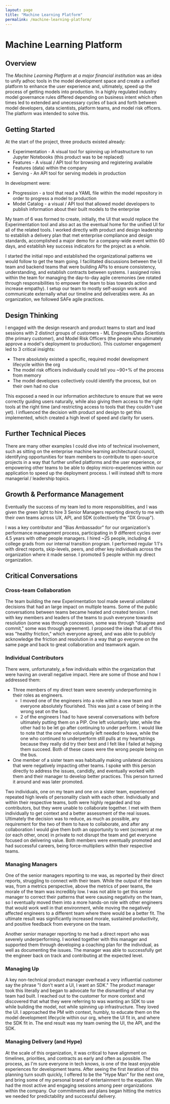 ```yaml
---
layout: page
title: "Machine Learning Platform"
permalink: /machine-learning-platform/
---
```


# Machine Learning Platform

## Overview

The _Machine Learning Platform_ at _a major financial institution_ was an idea to unify adhoc tools in the model development space and create a unified platform to enhance the user experience and, ultimately, speed up the process of getting models into production. In a highly regulated industry model governance rules differed depending on business intent which often times led to extended and unecessary cycles of back and forth between model developers, data scientists, platform teams, and model risk officers. The platform was intended to solve this.

## Getting Started

At the start of the project, three products existed already:

* Experimentation - A visual tool for spinning up infrastructure to run Jupyter Notebooks (this product was to be replaced)
* Features - A visual / API tool for browsing and registering available Features (data) within the company
* Serving - An API tool for serving models in production

In development were:
* Progression - a tool that read a YAML file within the model repository in order to progress a model to production
* Model Catalog - a visual / API tool that allowed model developers to publish information about their built models to the enterprise

My team of 6 was formed to create, initially, the UI that would replace the Experimentation tool and also act as the eventual home for the unified UI for all of the related tools. I worked directly with product and design leadership to establish a delivery plan that met enterprise compliance and design standards, accomplished a major demo for a company-wide event within 60 days, and establish key success indicators for the project as a whole.

I started the initial repo and established the organizational patterns we would follow to get the team going. I facilitated discussions between the UI team and backend teams that were building APIs to ensure consistency, understanding, and establish contracts between systems. I assigned roles within the team for managing the day-to-day agile ceremonies (we rotated through responsibilities to empower the team to bias towards action and increase empathy). I setup our team to mostly self-assign work and communicate externally what our timeline and deliverables were. As an organization, we followed SAFe agile practices.

## Design Thinking

I engaged with the design research and product teams to start and lead sessions with 2 distinct groups of customers - ML Engineers/Data Scientists (the primary customer), and Model Risk Officers (the people who ultimately approve a model's deployment to production). This customer engagement led to 3 critical insights:

* There absolutely existed a specific, required model development lifecycle within the org
* The model risk officers individually could tell you ~90+% of the process from memory
* The model developers collectively could identify the process, but on their own had no clue

This exposed a need in our information architecture to ensure that we were correctly guiding users naturally, while also giving them access to the right tools at the right time (and restricting access to tools that they couldn't use yet). I influenced the decision with product and design to get this implemented, which created a high level of speed and clarity for users.

## Further Technical Pieces

There are many other examples I could dive into of technical involvement, such as sitting on the enterprise machine learning architectural council, identifying opportunities for team members to contribute to open-source projects in a way that further unified platforms and the user experience, or empowering other teams to be able to deploy micro-experiences within our application to speed up the deployment process. I will instead shift to more managerial / leadership topics.

## Growth & Performance Management

Eventually the success of my team led to more responsiblities, and I was given the green light to hire 3 Senior Managers reporting directly to me with their own teams across UX, API, and SDK (collectively the "DX Group").

I was a key contributor and "Bias Ambassador" for our organization's performance management process, participating in 9 different cycles over 4.5 years with other people managers. I hired ~25 people, including 4 college grads from our internal transition program. I performed regular 1:1's with direct reports, skip-levels, peers, and other key individuals across the organization where it made sense. I promoted 5 people within my direct organization.

## Critical Conversations

### Cross-team Collaboration

The team building the new Experimentation tool made several unilateral decisions that had an large impact on multiple teams. Some of the public conversations between teams became heated and created tension. I met with key members and leaders of the teams to push everyone towards resolution (some was through concession, some was through "disagree and commit," some was through agreement). I proposed the idea that all of this was "healthy friction," which everyone agreed, and was able to publicly acknowledge the friction and resolution in a way that go everyone on the same page and back to great collaboration and teamwork again.

### Individual Contributors

There were, unfortunately, a few individuals within the organization that were having an overall negative impact. Here are some of those and how I addressed them:

* Three members of my direct team were severely underperforming in their roles as engineers.
  * I moved one of the engineers into a role within a new team and everyone absolutely flourished. This was just a case of being in the wrong seat on the bus.
  * 2 of the engineers I had to have several conversations with before ultimately putting them on a PIP. One left voluntarily later, while the other had to be let go after continuing to under perform. I would like to note that the one who voluntarily left needed to leave, while the one who continued to underperform still pulls at my heartstrings because they really did try their best and I felt like I failed at helping them succeed. Both of these cases were the wrong people being on the bus.
* One member of a sister team was habitually making unilateral decisions that were negatively impacting other teams. I spoke with this person directly to address the issues, candidly, and eventually worked with them and their manager to develop better practices. This person turned it around and was later promoted.

Two individuals, one on my team and one on a sister team, experienced repeated high levels of personality clash with each other. Individually and within their respective teams, both were highly regarded and top contributors, but they were unable to collaborate together. I met with them individually to get context and a better assessment of the real issues. Ultimately the decision was to reduce, as much as possible, any requirement for the two of them to have to collaborate, and after any collaboration I would give them both an opportunity to vent (scream) at me (or each other, once) in private to not disrupt the team and get everyone focused on delivering value. Both members were eventually promoted and had successful careers, being force-multipliers within their respective teams.

### Managing Managers

One of the senior managers reporting to me was, as reported by their direct reports, struggling to connect with their team. While the output of the team was, from a metrics perspective, above the metrics of peer teams, the morale of the team was incredibly low. I was not able to get this senior manager to correct their patterns that were causing negativity on the team, so I eventually moved them into a more hands-on role with other engineers that would work well in that environment, while moving the negatively affected engineers to a different team where there would be a better fit. The ultimate result was significantly increased morale, sustained productivity, and positive feedback from everyone on the team.

Another senior manager reporting to me had a direct report who was severely underperforming. I worked together with this manager and supported them through developing a coaching plan for the individual, as well as documenting the issues. The manager was able to successfully get the engineer back on track and contributing at the expected level.

### Managing Up

A key non-technical product manager overhead a very influential customer say the phrase "I don't want a UI, I want an SDK." The product manager took this literally and began to advocate for the dismantling of what my team had built. I reached out to the customer for more context and discovered that what they were referring to was wanting an SDK to use while building the model, not while spinning up infrastructure. They loved the UI. I approached the PM with context, humbly, to educate them on the model development lifecycle within our org, where the UI fit in, and where the SDK fit in. The end result was my team owning the UI, the API, and the SDK.

### Managing Delivery (and Hype)

At the scale of this organization, it was critical to have alignment on timelines, priorities, and contracts as early and often as possible. The process, as I'm sure everyone in tech knows, is one of the least enjoyable experiences for development teams. After seeing the first iteration of this planning turn south quickly, I offered to be the "Hype Man" for the next one, and bring some of my personal brand of entertainment to the equation. We had the most active and engaging sessions among peer organizations within the company. Our commitments and plans began hitting the metrics we needed for predictability and successful delivery.
